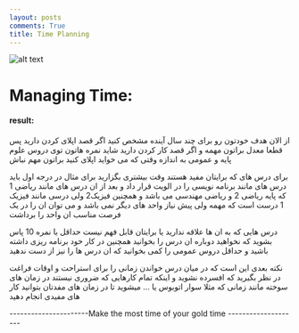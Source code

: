 ```yaml
---
layout: posts
comments: True
title: Time Planning
---
```



![alt text]({{pooria159.github.io}}\assets\images\ps.jpg)





# Managing Time:

#### result:

از الان هدف خودتون رو برای چند سال آینده مشخص کنید اگر قصد اپلای کردن دارید پس قطعا معدل براتون مهمه و اگر قصد کار کردن دارید شاید نمره هاتون توی دروس علوم پایه و عمومی به اندازه وقتی که می خواید اپلای کنید براتون مهم نباش

برای درس های که برایتان مفید هستند وقت بیشتری بگزارید برای مثال در درجه اول باید درس های مانند برنامه نویسی را در الویت قرار داد و بعد از ان درس های مانند ریاضی 1 که پایه ریاضی 2 و ریاضی مهندسی می باشد و همچنین فیزیک2 ولی درسی مانند فیزیک 1 درست است که مهمه ولی پیش نیاز واحد های دیگر نمی باشد و می توان ان را  در یک فرصت مناسب ان واحد را برداشت 

درس هایی که به ان ها علاقه ندارید یا برایتان قابل فهم نیست حداقل با نمره 10 پاس بشوید که نخواهید دوباره ان درس را بخوانید همچنین در کار خود برنامه ریزی داشته باشید و حداقل دروس عمومی را کمی بخوانید که ان درس ها را نیز از دست ندهید 

نکته بعدی این است که در میان درس خواندن زمانی را برای استراحت و اوقات فراغت در  نظر بگیرید که افسرده نشوید و اینکه تمام کارهایی که ضروری نیستند در زمان های سوخته مانند زمانی که مثلا سوار اتوبوس یا ... میشوید تا در زمان های مفدتان بتوانید کار های مفیدی انجام دهید



----------------------Make the most time of your gold time --------------------










